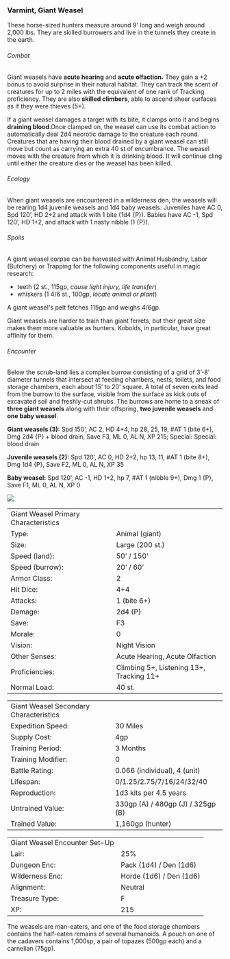 ### Varmint, Giant Weasel

These horse-sized hunters measure around 9' long and weigh around 2,000 lbs. They are skilled burrowers and live in the tunnels they create in the earth.

###### Combat

Giant weasels have **acute hearing** and **acute olfaction.** They gain a +2 bonus to avoid surprise in their natural habitat. They can track the scent of creatures for up to 2 miles with the equivalent of one rank of Tracking proficiency. They are also **skilled climbers**, able to ascend sheer surfaces as if they were thieves (5+).

If a giant weasel damages a target with its bite, it clamps onto it and begins **draining blood**.Once clamped on, the weasel can use its combat action to automatically deal 2d4 necrotic damage to the creature each round. Creatures that are having their blood drained by a giant weasel can still move but count as carrying an extra 40 st of encumbrance. The weasel moves with the creature from which it is drinking blood. It will continue cling until either the creature dies or the weasel has been killed.

###### Ecology

When giant weasels are encountered in a wilderness den, the weasels will be rearing 1d4 juvenile weasels and 1d4 baby weasels. Juveniles have AC 0, Spd 120’, HD 2+2 and attack with 1 bite (1d4 {P}). Babies have AC -1, Spd 120’, HD 1+2, and attack with 1 nasty nibble (1 {P}).

###### Spoils

A giant weasel corpse can be harvested with Animal Husbandry, Labor (Butchery) or Trapping for the following components useful in magic research:

* teeth (2 st., 115gp, *cause light injury, life transfer*)
* whiskers (1 4/6 st., 100gp, *locate animal or plant*)

A giant weasel's pelt fetches 115gp and weighs 4/6gp.

Giant weasels are harder to train than giant ferrets, but their great size makes them more valuable as hunters. Kobolds, in particular, have great affinity for them.

###### Encounter

Below the scrub-land lies a complex burrow consisting of a grid of 3’-8’ diameter tunnels that intersect at feeding chambers, nests, toilets, and food storage chambers, each about 15’ to 20’ square. A total of seven exits lead from the burrow to the surface, visible from the surface as kick outs of excavated soil and freshly-cut shrubs. The burrows are home to a sneak of **three giant weasels** along with their offspring, **two juvenile weasels** and **one baby weasel**.

**Giant weasels (3):** Spd 150’, AC 2, HD 4+4, hp 28, 25, 19, #AT 1 (bite 6+), Dmg 2d4 {P} + blood drain, Save F3, ML 0, AL N, XP 215; Special: Special: blood drain

**Juvenile weasels (2):** Spd 120’, AC 0, HD 2+2, hp 13, 11, #AT 1 (bite 8+), Dmg 1d4 {P}, Save F2, ML 0, AL N, XP 35

**Baby weasel:** Spd 120’, AC -1, HD 1+2, hp 7, #AT 1 (nibble 9+), Dmg 1 {P}, Save F1, ML 0, AL N, XP 0

![](data:image/png;base64...)

|  |  |
| --- | --- |
| Giant Weasel Primary Characteristics | |
| Type: | Animal (giant) |
| Size: | Large (200 st.) |
| Speed (land): | 50’ / 150' |
| Speed (burrow): | 20’ / 60’ |
| Armor Class: | 2 |
| Hit Dice: | 4+4 |
| Attacks: | 1 (bite 6+) |
| Damage: | 2d4 {P} |
| Save: | F3 |
| Morale: | 0 |
| Vision: | Night Vision |
| Other Senses: | Acute Hearing, Acute Olfaction |
| Proficiencies: | Climbing 5+, Listening 13+, Tracking 11+ |
| Normal Load: | 40 st. |

|  |  |
| --- | --- |
| Giant Weasel Secondary Characteristics | |
| Expedition Speed: | 30 Miles |
| Supply Cost: | 4gp |
| Training Period: | 3 Months |
| Training Modifier: | 0 |
| Battle Rating: | 0.066 (individual), 4 (unit) |
| Lifespan: | 0/1.25/2.75/7/16/24/32/40 |
| Reproduction: | 1d3 kits per 4.5 years |
| Untrained Value: | 330gp (A) / 480gp (J) / 325gp (B) |
| Trained Value: | 1,160gp (hunter) |

|  |  |
| --- | --- |
| Giant Weasel Encounter Set-Up | |
| Lair: | 25% |
| Dungeon Enc: | Pack (1d4) / Den (1d6) |
| Wilderness Enc: | Horde (1d6) / Den (1d6) |
| Alignment: | Neutral |
| Treasure Type: | F |
| XP: | 215 |

The weasels are man-eaters, and one of the food storage chambers contains the half-eaten remains of several humanoids. A pouch on one of the cadavers contains 1,000sp, a pair of topazes (500gp each) and a carnelian (75gp).
